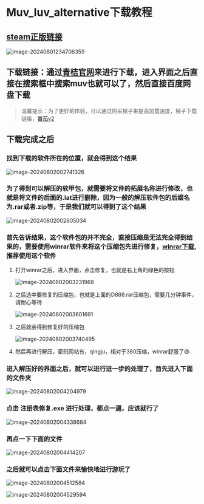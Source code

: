 # Muv_luv_alternative下载教程

## [steam正版链接](https://store.steampowered.com/app/802880/MuvLuv/)

![image-20240801234706359](https://cdn.jsdelivr.net/gh/wenyang015/images/img/image-20240801234706359.png)
## 下载链接：通过[青桔官网](https://spare.qingqu.org/)来进行下载，进入界面之后直接在搜索框中搜索muv也就可以了，然后直接百度网盘下载
> 温馨提示：为了更好的体验，可以通过购买梯子来提高加载速度，梯子下载链接，[番茄v2](https://app.fanqiev2.work/)
## 下载完成之后

### 找到下载的软件所在的位置，就会得到这个结果

![image-20240802002741326](https://cdn.jsdelivr.net/gh/wenyang015/images/img/image-20240802002741326.png)

### 为了得到可以解压的软甲包，就需要将文件的拓展名称进行修改，也就是将文件的后面的.lat进行删除，因为一般的解压软件包的后缀名为.rar或者.zip等，于是我们就可以得到了这个结果

![image-20240802002805034](C:\Users\zheng\AppData\Roaming\Typora\typora-user-images\image-20240802002805034.png)

### 首先告诉结果，这个软件包的并不完全，直接压缩是无法完全得到结果的，需要使用winrar软件来将这个压缩包先进行修复，[winrar下载](https://www.winrar.com.cn/),推荐使用这个软件

1. 打开winrar之后，进入界面，点击修复，也就是右上角的绿色的按钮

   ![image-20240802003231968](https://cdn.jsdelivr.net/gh/wenyang015/images/img/image-20240802003231968.png)

2. 之后选中要修复的压缩包，也就是上面的D888.rar压缩包，需要几分钟事件，请耐心等待

   ![image-20240802003601691](https://cdn.jsdelivr.net/gh/wenyang015/images/img/image-20240802003601691.png)

3. 之后就会得到修复好的压缩包

   ![image-20240802003740495](C:\Users\zheng\AppData\Roaming\Typora\typora-user-images\image-20240802003740495.png)

4. 然后再进行解压，密码网站有，qingju，相对于360压缩，winrar舒服了:laughing:

### 进入解压好的界面之后，就可以进行进一步的处理了，首先进入下面的文件夹

![image-20240802004204979](https://cdn.jsdelivr.net/gh/wenyang015/images/img/image-20240802004204979.png)

### 点击   注册表修复.exe  进行处理，都点一遍，应该就行了

![image-20240802004338684](https://cdn.jsdelivr.net/gh/wenyang015/images/img/image-20240802004338684.png)

### 再点一下下面的文件

![image-20240802004414207](https://cdn.jsdelivr.net/gh/wenyang015/images/img/image-20240802004414207.png)

### 之后就可以点击下面文件来愉快地进行游玩了

![image-20240802004512584](C:\Users\zheng\AppData\Roaming\Typora\typora-user-images\image-20240802004512584.png)

![image-20240802004529594](https://cdn.jsdelivr.net/gh/wenyang015/images/img/image-20240802004529594.png)

